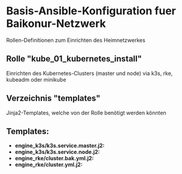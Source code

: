 # Basis-Ansible-Konfiguration fuer Baikonur-Netzwerk
Rollen-Definitionen zum Einrichten des Heimnetzwerkes

## Rolle "kube_01_kubernetes_install"
Einrichten des Kubernetes-Clusters (master und node) via k3s, rke, kubeadm oder minikube

## Verzeichnis "templates"
Jinja2-Templates, welche von der Rolle benötigt werden könnten

## Templates:
* **engine_k3s/k3s.service.master.j2:**
* **engine_k3s/k3s.service.node.j2:**
* **engine_rke/cluster.bak.yml.j2:**
* **engine_rke/cluster.yml.j2:**
